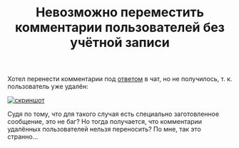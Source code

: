 ﻿---
title: "Невозможно переместить комментарии пользователей без учётной записи"
se.owner.user_id: 178988
se.owner.display_name: "Qwertiy"
se.owner.link: "https://ru.meta.stackoverflow.com/users/178988/qwertiy"
se.link: "https://ru.meta.stackoverflow.com/questions/9821/%d0%9d%d0%b5%d0%b2%d0%be%d0%b7%d0%bc%d0%be%d0%b6%d0%bd%d0%be-%d0%bf%d0%b5%d1%80%d0%b5%d0%bc%d0%b5%d1%81%d1%82%d0%b8%d1%82%d1%8c-%d0%ba%d0%be%d0%bc%d0%bc%d0%b5%d0%bd%d1%82%d0%b0%d1%80%d0%b8%d0%b8-%d0%bf%d0%be%d0%bb%d1%8c%d0%b7%d0%be%d0%b2%d0%b0%d1%82%d0%b5%d0%bb%d0%b5%d0%b9-%d0%b1%d0%b5%d0%b7-%d1%83%d1%87%d1%91%d1%82%d0%bd%d0%be%d0%b9-%d0%b7%d0%b0%d0%bf%d0%b8%d1%81%d0%b8"
se.question_id: 9821
se.post_type: question
se.score: 2
---
<p>Хотел перенести комментарии под <a href="//ru.stackoverflow.com/a/421065/178988">ответом</a> в чат, но не получилось, т. к. пользователь уже удалён:</p>

<p><a href="https://i.stack.imgur.com/2fLfH.png" rel="nofollow noreferrer"><img src="https://i.stack.imgur.com/2fLfH.png" alt="скриншот"></a></p>

<p>Судя по тому, что для такого случая есть специально заготовленное сообщение, это не баг? Но тогда получается, что комментарии удалённых пользователей нельзя переносить? По мне, так это странно...</p>
